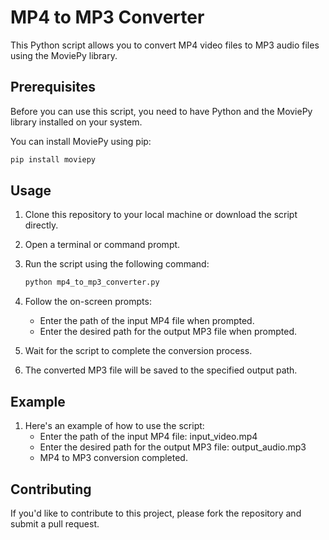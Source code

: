 # MP4 to MP3 Converter

This Python script allows you to convert MP4 video files to MP3 audio files using the MoviePy library.

## Prerequisites

Before you can use this script, you need to have Python and the MoviePy library installed on your system.

You can install MoviePy using pip:

   ```bash
   pip install moviepy
   ```


## Usage

1. Clone this repository to your local machine or download the script directly.

2. Open a terminal or command prompt.

3. Run the script using the following command:

   ```bash
   python mp4_to_mp3_converter.py
   ```

1. Follow the on-screen prompts:
    + Enter the path of the input MP4 file when prompted.
    + Enter the desired path for the output MP3 file when prompted.
2. Wait for the script to complete the conversion process.
3. The converted MP3 file will be saved to the specified output path.

## Example
1. Here's an example of how to use the script:
    - Enter the path of the input MP4 file: input_video.mp4
    - Enter the desired path for the output MP3 file: output_audio.mp3
    - MP4 to MP3 conversion completed.
## Contributing
If you'd like to contribute to this project, please fork the repository and submit a pull request.